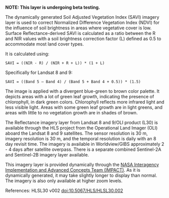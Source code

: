 **NOTE: This layer is undergoing beta testing.**

The dynamically generated Soil Adjusted Vegetation Index (SAVI) imagery layer is used to correct Normalized Difference Vegetation Index (NDVI) for the influence of soil brightness in areas where vegetative cover is low. Surface Reflectance-derived SAVI is calculated as a ratio between the R and NIR values with a soil brightness correction factor (L) defined as 0.5 to accommodate most land cover types.

It is calculated using:

`SAVI = ((NIR - R) / (NIR + R + L)) * (1 + L)`

Specifically for Landsat 8 and 9:

`SAVI = ((Band 5 – Band 4) / (Band 5 + Band 4 + 0.5)) * (1.5)`

The image is applied with a divergent blue-green to brown color palette. It depicts areas with a lot of green leaf growth, indicating the presence of chlorophyll, in dark green colors. Chlorophyll reflects more infrared light and less visible light. Areas with some green leaf growth are in light greens, and areas with little to no vegetation growth are in shades of brown.

The Reflectance imagery layer from Landsat 8 and 9/OLI product (L30) is available through the HLS project from the Operational Land Imager (OLI) aboard the Landsat 8 and 9 satellites. The sensor resolution is 30 m, imagery resolution is 30 m, and the temporal resolution is daily with an 8 day revisit time. The imagery is available in Worldview/GIBS approximately 2 - 4 days after satellite overpass. There is a separate combined Sentinel-2A and Sentinel-2B imagery layer available.

This imagery layer is provided dynamically through the [NASA Interagency Implementation and Advanced Concepts Team (IMPACT)](https://www.earthdata.nasa.gov/about/impact). As it is dynamically generated, it may take slightly longer to display than normal. The imagery is also only available at higher zoom levels.

References: HLSL30 v002 [doi:10.5067/HLS/HLSL30.002](https://doi.org/10.5067/HLS/HLSL30.002)